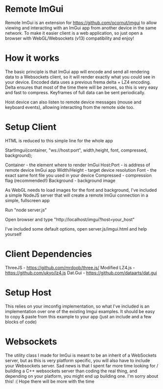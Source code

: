 Remote ImGui
===========

Remote ImGui is an extension for https://github.com/ocornut/imgui to allow viewing and interacting with an ImGui app from another device in the same network. To make it easier client is a web application, so just open a browser with WebGL/Websockets (v13) compatibility and enjoy!

How it works
============

The basic principle is that ImGui app will encode and send all rendering data to a Websockets client, so it will render exactly what you could see in your device.
Encoded data uses a previous frema delta + LZ4 encoding. Delta ensures that most of the time there will be zeroes, so this is very easy and fast to compress. Keyframes of full data can be sent periodically.

Host device can also listen to remote device messages (mouse and keyboard events), allowing interacting from the remote side too.

Setup Client
============

HTML is reduced to this simple line for the whole app

StartImgui(container, "ws://host:port", width,height, font, compressed, background);

Container - the element where to render ImGui
Host:Port - is address of remote device ImGui app
Width/Height - target device resolution
Font - the exact same font file you used in your device
Compressed - compression flag (recommended!)
Background - background image

As WebGL needs to load images for the font and background, I've included a simple NodeJS server that will create a remote ImGui connection in a simple, fullscreen app

Run "node server.js"

Open browser and type "http://localhost/imgui?host=your_host"

I've included some default options, open server.js/imgui.html and help yourself

Client Dependencies
===================

ThreeJS - https://github.com/mrdoob/three.js/
Modified LZ4.js - https://github.com/ukyo/lz4.js
Dat.Gui - https://github.com/dataarts/dat.gui

Setup Host
==========

This relies on your imconfig implementation, so what I've included is an implementation over one of the existing Imgui examples.
It should be easy to copy & paste from this example to your app (just an include and a few blocks of code)

Websockets
==========

The utility class I made for ImGui is meant to be an inherit of a WebSockets server, but as this is very platform specific, you will also have to include your Websockets server.
Sad news is that I spent far more time looking for / building a C++ websockets server than coding the real thing, and depending on your platform, you might end up building one. I'm sorry about this! :( Hope there will be more with the time
